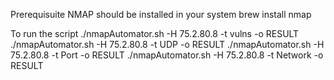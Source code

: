 Prerequisuite
NMAP should be installed in your system
brew install nmap

To run the script
./nmapAutomator.sh -H 75.2.80.8 -t vulns -o RESULT
./nmapAutomator.sh -H 75.2.80.8 -t UDP -o RESULT
./nmapAutomator.sh -H 75.2.80.8 -t Port -o RESULT
./nmapAutomator.sh -H 75.2.80.8 -t Network -o RESULT